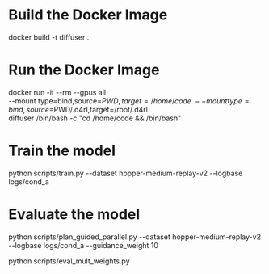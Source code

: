 # Build the Docker Image
docker build -t diffuser .

# Run the Docker Image
docker run -it --rm --gpus all \
    --mount type=bind,source=$PWD,target=/home/code \
    --mount type=bind,source=$PWD/.d4rl,target=/root/.d4rl \
    diffuser /bin/bash -c "cd /home/code && /bin/bash"

# Train the model
python scripts/train.py --dataset hopper-medium-replay-v2 --logbase logs/cond_a

# Evaluate the model
python scripts/plan_guided_parallel.py --dataset  hopper-medium-replay-v2 --logbase logs/cond_a --guidance_weight 10

python scripts/eval_mult_weights.py